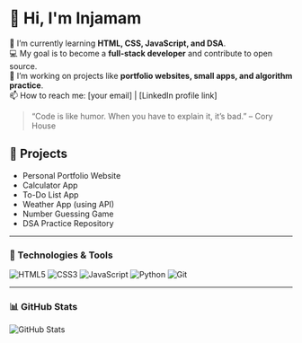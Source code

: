# 👋 Hi, I'm Injamam

🌱 I’m currently learning **HTML, CSS, JavaScript, and DSA**.  
💻 My goal is to become a **full-stack developer** and contribute to open source.  
🔭 I’m working on projects like **portfolio websites, small apps, and algorithm practice**.  
📫 How to reach me: [your email] | [LinkedIn profile link]

> “Code is like humor. When you have to explain it, it’s bad.” – Cory House

## 🚀 Projects
- Personal Portfolio Website
- Calculator App
- To-Do List App
- Weather App (using API)
- Number Guessing Game
- DSA Practice Repository

---

### 🔧 Technologies & Tools
![HTML5](https://img.shields.io/badge/html5-%23E34F26.svg?style=flat&logo=html5&logoColor=white)
![CSS3](https://img.shields.io/badge/css3-%231572B6.svg?style=flat&logo=css3&logoColor=white)
![JavaScript](https://img.shields.io/badge/javascript-%23323330.svg?style=flat&logo=javascript&logoColor=%23F7DF1E)
![Python](https://img.shields.io/badge/python-3670A0?style=flat&logo=python&logoColor=ffdd54)
![Git](https://img.shields.io/badge/git-%23F05033.svg?style=flat&logo=git&logoColor=white)

---

### 📊 GitHub Stats
![GitHub Stats](https://github-readme-stats.vercel.app/api?username=YOUR_GITHUB_USERNAME&show_icons=true&theme=radical)
